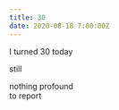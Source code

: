 ```yaml
---
title: 30
date: 2020-08-18 7:00:00Z
---
```


I turned 30 today  

still  

nothing profound  
to report  
